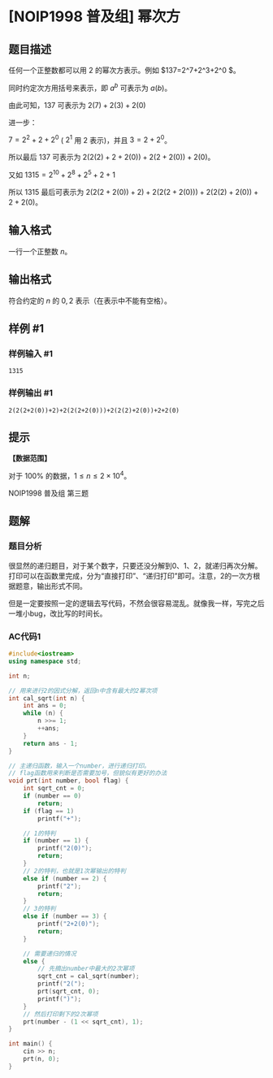 # [NOIP1998 普及组] 幂次方

## 题目描述

任何一个正整数都可以用 $2$ 的幂次方表示。例如 $137=2^7+2^3+2^0 $。

同时约定次方用括号来表示，即 $a^b$ 可表示为 $a(b)$。

由此可知，$137$ 可表示为 $2(7)+2(3)+2(0)$

进一步：

$7= 2^2+2+2^0$  ( $2^1$ 用 $2$ 表示)，并且 $3=2+2^0$。

所以最后 $137$ 可表示为 $2(2(2)+2+2(0))+2(2+2(0))+2(0)$。

又如 $1315=2^{10} +2^8 +2^5 +2+1$

所以 $1315$ 最后可表示为 $2(2(2+2(0))+2)+2(2(2+2(0)))+2(2(2)+2(0))+2+2(0)$。

## 输入格式

一行一个正整数 $n$。

## 输出格式

符合约定的 $n$ 的 $0, 2$ 表示（在表示中不能有空格）。

## 样例 #1

### 样例输入 #1

```
1315
```

### 样例输出 #1

```
2(2(2+2(0))+2)+2(2(2+2(0)))+2(2(2)+2(0))+2+2(0)
```

## 提示

**【数据范围】**

对于 $100\%$ 的数据，$1 \le n \le 2 \times {10}^4$。

NOIP1998 普及组 第三题

## 题解

### 题目分析

很显然的递归题目，对于某个数字，只要还没分解到0、1、2，就递归再次分解。打印可以在函数里完成，分为“直接打印”、“递归打印”即可。注意，2的一次方根据题意，输出形式不同。

但是一定要按照一定的逻辑去写代码，不然会很容易混乱。就像我一样，写完之后一堆小bug，改比写的时间长。

### AC代码1

```c++
#include<iostream>
using namespace std;

int n;

// 用来进行2的因式分解，返回n中含有最大的2幂次项
int cal_sqrt(int n) {
	int ans = 0;
	while (n) {
		n >>= 1;
		++ans;
	}
	return ans - 1;
}

// 主递归函数，输入一个number，进行递归打印。
// flag函数用来判断是否需要加号，但貌似有更好的办法
void prt(int number, bool flag) {
	int sqrt_cnt = 0;
	if (number == 0)
		return;
	if (flag == 1)
		printf("+");

	// 1的特判
	if (number == 1) {
		printf("2(0)");
		return;
	}
	// 2的特判，也就是1次幂输出的特判
	else if (number == 2) {
		printf("2");
		return;
	}
	// 3的特判
	else if (number == 3) {
		printf("2+2(0)");
		return;
	}

	// 需要递归的情况
	else {
		// 先摘出number中最大的2次幂项
		sqrt_cnt = cal_sqrt(number);
		printf("2(");
		prt(sqrt_cnt, 0);
		printf(")");
	}
	// 然后打印剩下的2次幂项
	prt(number - (1 << sqrt_cnt), 1);
}

int main() {
	cin >> n;
	prt(n, 0);
}
```
